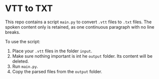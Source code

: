 # VTT to TXT
This repo contains a script `main.py` to convert `.vtt` files to `.txt` files. The spoken content only is retained, as one continuous paragraph with no line breaks.

To use the script:
1. Place your `.vtt` files in the folder `input`.
2. Make sure nothing important is int he `output` folder. Its content will be deleted.
3. Run `main.py`.
4. Copy the parsed files from the `output` folder.
